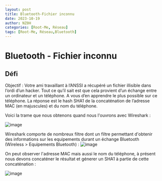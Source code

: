 ```yaml
---
layout: post
title: Bluetooth-Fichier inconnu
date: 2023-10-19
author: NZ0H
categories: [Root-Me, Réseau]
tags: [Root-Me, Réseau,Bluetooth]
---
```

# Bluetooth - Fichier inconnu
## Défi

Objectif :
Votre ami travaillant à l’ANSSI a récupéré un fichier illisible dans l’ordi d’un hacker. Tout ce qu’il sait est que cela provient d’un échange entre un ordinateur et un téléphone. A vous d’en apprendre le plus possible sur ce téléphone.
La réponse est le hash SHA1 de la concaténation de l’adresse MAC (en majuscules) et du nom du téléphone.

Voici la trame que nous obtenons quand nous l'ouvrons avec Wireshark : 

![image](https://hackmd.io/_uploads/S1rlvPB9a.png)

Wireshark comporte de nombreux filtre dont un filtre permettant d'obtenir des informations sur les equipements durant un échange Bluetooth (Wireless > Equipements Bluetooth) : 
![image](https://hackmd.io/_uploads/SkZ2PPS96.png)

On peut observer l'adresse MAC mais aussi le nom du téléphone, à présent nous devons concaténer le résultat et génerer un SHA1 à partie de cette concaténation : 

![image](https://hackmd.io/_uploads/ryynuvrc6.png)

